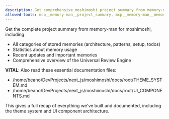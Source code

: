 ```yaml
---
description: Get comprehensive moshimoshi project summary from memory-man
allowed-tools: mcp__memory-man__project_summary, mcp__memory-man__memory_summarize_project, Read
---
```


Get the complete project summary from memory-man for moshimoshi, including:
- All categories of stored memories (architecture, patterns, setup, todos)
- Statistics about memory usage
- Recent updates and important memories
- Comprehensive overview of the Universal Review Engine

**VITAL**: Also read these essential documentation files:
- /home/beano/DevProjects/next_js/moshimoshi/docs/root/THEME_SYSTEM.md
- /home/beano/DevProjects/next_js/moshimoshi/docs/root/UI_COMPONENTS.md

This gives a full recap of everything we've built and documented, including the theme system and UI component architecture.